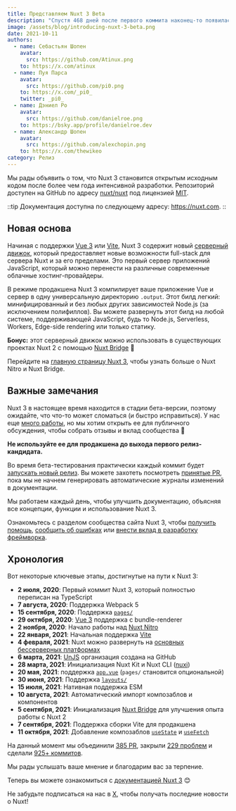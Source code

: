 ```yaml
---
title: Представляем Nuxt 3 Beta
description: "Спустя 468 дней после первого коммита наконец-то появилась бета-версия Nuxt 3. Узнайте, что в ней содержится и что от нее можно ожидать. Да, она включает в себя Vue 3 и Vite. ⚡️"
image: /assets/blog/introducing-nuxt-3-beta.png
date: 2021-10-11
authors:
  - name: Себастьян Шопен
    avatar:
      src: https://github.com/Atinux.png
    to: https://x.com/atinux
  - name: Пуя Парса
    avatar:
      src: https://github.com/pi0.png
    to: https://x.com/_pi0_
    twitter: _pi0_
  - name: Дэниел Ро
    avatar:
      src: https://github.com/danielroe.png
    to: https://bsky.app/profile/danielroe.dev
  - name: Александр Шопен
    avatar:
      src: https://github.com/alexchopin.png
    to: https://x.com/thewikeo
category: Релиз
---
```


Мы рады объявить о том, что Nuxt 3 становится открытым исходным кодом после более чем года интенсивной разработки. Репозиторий доступен на GitHub по адресу [nuxt/nuxt](https://github.com/nuxt/nuxt) под лицензией [MIT](https://github.com/nuxt/nuxt/blob/main/LICENSE).

::tip
Документация доступна по следующему адресу: <https://nuxt.com>.
::

## Новая основа

Начиная с поддержки [Vue 3](https://ru.vuejs.org) или [Vite](https://vitejs.dev), Nuxt 3 содержит новый [серверный движок](https://nuxt.com/docs/guide/concepts/server-engine), который предоставляет новые возможности full-stack для сервера Nuxt и за его пределами. Это первый сервер приложений JavaScript, который можно перенести на различные современные облачные хостинг-провайдеры.

В режиме продакшена Nuxt 3 компилирует ваше приложение Vue и сервер в одну универсальную директорию `.output`. Этот билд легкий: минифицированный и без любых других зависимостей Node.js (за исключением полифиллов). Вы можете развернуть этот билд на любой системе, поддерживающей JavaScript, будь то Node.js, Serverless, Workers, Edge-side rendering или только статику.

**Бонус:** этот серверный движок можно использовать в существующих проектах Nuxt 2 с помощью [Nuxt Bridge](https://nuxt.com/docs/getting-started/bridge) 🚀

Перейдите на [главную страницу Nuxt 3](https://nuxt.com), чтобы узнать больше о Nuxt Nitro и Nuxt Bridge.

## Важные замечания

Nuxt 3 в настоящее время находится в стадии бета-версии, поэтому ожидайте, что что-то может сломаться (и быстро исправиться). У нас еще [много работы](https://github.com/nuxt/nuxt/issues), но мы хотим открыть ее для публичного обсуждения, чтобы собрать отзывы и вклад сообщества 💚

**Не используйте ее для продакшена до выхода первого релиз-кандидата.**

Во время бета-тестирования практически каждый коммит будет [запускать новый релиз](https://github.com/nuxt/nuxt/blob/main/.github/workflows/ci.yml#L111-L119). Вы можете захотеть посмотреть [принятые PR](https://github.com/nuxt/nuxt/pulls?q=is%3Apr+is%3Amerged), пока мы не начнем генерировать автоматические журналы изменений в документации.

Мы работаем каждый день, чтобы улучшить документацию, объясняя все концепции, функции и использование Nuxt 3.

Ознакомьтесь с разделом сообщества сайта Nuxt 3, чтобы [получить помощь](https://nuxt.com/docs/community/getting-help), [сообщить об ошибках](https://nuxt.com/docs/community/reporting-bugs) или [внести вклад в разработку фреймворка](https://nuxt.com/docs/community/contribution).

## Хронология

Вот некоторые ключевые этапы, достигнутые на пути к Nuxt 3:

- **2 июля, 2020**: Первый коммит Nuxt 3, который полностью переписан на TypeScript
- **7 августа, 2020**: Поддержка Webpack 5
- **15 сентября, 2020**: Поддержка [`pages/`](https://nuxt.com/docs/guide/directory-structure/pages)
- **29 октября, 2020**: [Vue 3](https://vuejs.org) поддержка с bundle-renderer
- **2 ноября, 2020**: Начало работы над [Nuxt Nitro](https://nuxt.com/guide/concepts/server-engine)
- **22 января, 2021**: Начальная поддержка [Vite](https://vitejs.dev)
- **4 февраля, 2021**: Nuxt можно развернуть на [основных бессерверных платформах](https://nuxt.com/docs/getting-started/deployment)
- **6 марта, 2021**: [UnJS](https://github.com/unjs) организация создана на GitHub
- **28 марта, 2021**: Инициализация Nuxt Kit и Nuxt CLI ([nuxi](https://nuxt.com/docs/api/commands/add))
- **20 мая, 2021**: поддержка [`app.vue`](https://nuxt.com/docs/guide/directory-structure/app) (`pages/` становится опциональной)
- **30 июня, 2021**: Поддержка [`layouts/`](https://nuxt.com/docs/guide/directory-structure/layouts)
- **15 июля, 2021**: Нативная поддержка ESM
- **10 августа, 2021**: Автоматический импорт композаблов и компонентов
- **5 сентября, 2021**: Инициализация [Nuxt Bridge](https://nuxt.com/docs/bridge/overview) для улучшения опыта работы с Nuxt 2
- **7 сентября, 2021**: Поддержка сборки Vite для продакшена
- **11 октября, 2021**: Добавление композаблов [`useState`](https://nuxt.com/docs/getting-started/state-management) и [`useFetch`](https://nuxt.com/docs/api/composables/use-fetch)

На данный момент мы объединили [385 PR](https://github.com/nuxt/nuxt/pulls?q=is%3Apr+is%3Amerged), закрыли [229 проблем](https://github.com/nuxt/nuxt/issues?q=is%3Aissue+is%3Aclosed) и сделали [925+ коммитов](https://github.com/nuxt/nuxt/commits/main).

Мы рады услышать ваше мнение и благодарим вас за терпение.

Теперь вы можете ознакомиться с [документацией Nuxt 3](https://nuxt.com) 😊

Не забудьте подписаться на нас в [X](https://x.com/nuxt_js), чтобы получать последние новости о Nuxt!

